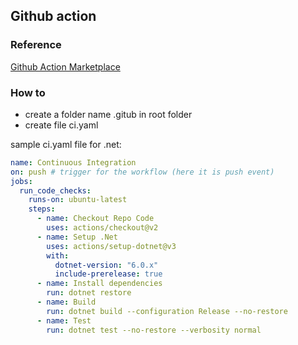 ## Github action

### Reference

[Github Action Marketplace](https://github.com/marketplace?type=actions)

### How to

- create a folder name .gitub in root folder
- create file ci.yaml

sample ci.yaml file for .net:

```yaml
name: Continuous Integration
on: push # trigger for the workflow (here it is push event)
jobs:
  run_code_checks:
    runs-on: ubuntu-latest
    steps:
      - name: Checkout Repo Code
        uses: actions/checkout@v2
      - name: Setup .Net
        uses: actions/setup-dotnet@v3
        with:
          dotnet-version: "6.0.x"
          include-prerelease: true
      - name: Install dependencies
        run: dotnet restore
      - name: Build
        run: dotnet build --configuration Release --no-restore
      - name: Test
        run: dotnet test --no-restore --verbosity normal
```
